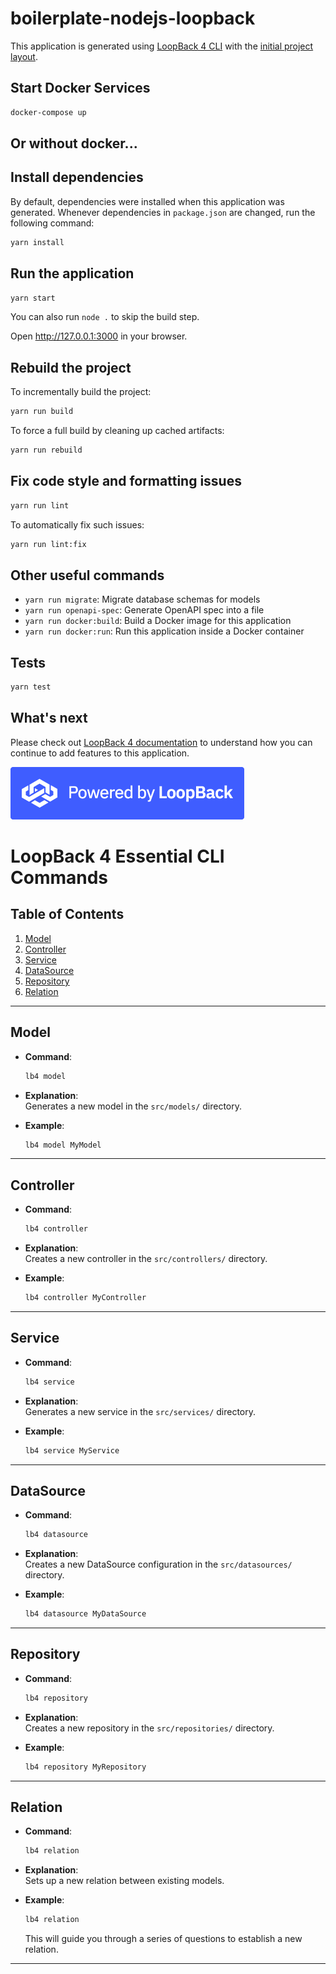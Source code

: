 # boilerplate-nodejs-loopback

This application is generated using [LoopBack 4 CLI](https://loopback.io/doc/en/lb4/Command-line-interface.html) with the
[initial project layout](https://loopback.io/doc/en/lb4/Loopback-application-layout.html).

## Start Docker Services
```sh 
docker-compose up
```


## Or without docker...

## Install dependencies

By default, dependencies were installed when this application was generated.
Whenever dependencies in `package.json` are changed, run the following command:

```sh
yarn install
```

## Run the application

```sh
yarn start
```

You can also run `node .` to skip the build step.

Open http://127.0.0.1:3000 in your browser.

## Rebuild the project

To incrementally build the project:

```sh
yarn run build
```

To force a full build by cleaning up cached artifacts:

```sh
yarn run rebuild
```

## Fix code style and formatting issues

```sh
yarn run lint
```

To automatically fix such issues:

```sh
yarn run lint:fix
```

## Other useful commands

- `yarn run migrate`: Migrate database schemas for models
- `yarn run openapi-spec`: Generate OpenAPI spec into a file
- `yarn run docker:build`: Build a Docker image for this application
- `yarn run docker:run`: Run this application inside a Docker container

## Tests

```sh
yarn test
```

## What's next

Please check out [LoopBack 4 documentation](https://loopback.io/doc/en/lb4/) to
understand how you can continue to add features to this application.

[![LoopBack](https://github.com/loopbackio/loopback-next/raw/master/docs/site/imgs/branding/Powered-by-LoopBack-Badge-(blue)-@2x.png)](http://loopback.io/)

# LoopBack 4 Essential CLI Commands

## Table of Contents
1. [Model](#model)
2. [Controller](#controller)
3. [Service](#service)
4. [DataSource](#datasource)
5. [Repository](#repository)
6. [Relation](#relation)

---

<a name="model"></a>
## Model

- **Command**:
  ```bash
  lb4 model
  ```

- **Explanation**:  
  Generates a new model in the `src/models/` directory.

- **Example**:
  ```bash
  lb4 model MyModel
  ```

---

<a name="controller"></a>
## Controller

- **Command**:
  ```bash
  lb4 controller
  ```

- **Explanation**:  
  Creates a new controller in the `src/controllers/` directory.

- **Example**:
  ```bash
  lb4 controller MyController
  ```

---

<a name="service"></a>
## Service

- **Command**:
  ```bash
  lb4 service
  ```

- **Explanation**:  
  Generates a new service in the `src/services/` directory.

- **Example**:
  ```bash
  lb4 service MyService
  ```

---

<a name="datasource"></a>
## DataSource

- **Command**:
  ```bash
  lb4 datasource
  ```

- **Explanation**:  
  Creates a new DataSource configuration in the `src/datasources/` directory.

- **Example**:
  ```bash
  lb4 datasource MyDataSource
  ```

---

<a name="repository"></a>
## Repository

- **Command**:
  ```bash
  lb4 repository
  ```

- **Explanation**:  
  Creates a new repository in the `src/repositories/` directory.

- **Example**:
  ```bash
  lb4 repository MyRepository
  ```

---

<a name="relation"></a>
## Relation

- **Command**:
  ```bash
  lb4 relation
  ```

- **Explanation**:  
  Sets up a new relation between existing models.

- **Example**:
  ```bash
  lb4 relation
  ```
  This will guide you through a series of questions to establish a new relation.

---

